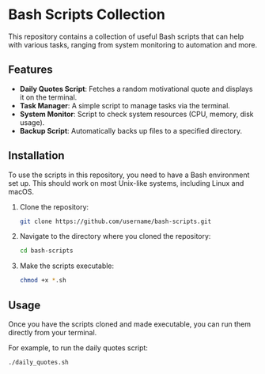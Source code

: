 # Bash Scripts Collection

This repository contains a collection of useful Bash scripts that can help with various tasks, ranging from system monitoring to automation and more.

## Features

- **Daily Quotes Script**: Fetches a random motivational quote and displays it on the terminal.
- **Task Manager**: A simple script to manage tasks via the terminal.
- **System Monitor**: Script to check system resources (CPU, memory, disk usage).
- **Backup Script**: Automatically backs up files to a specified directory.

## Installation

To use the scripts in this repository, you need to have a Bash environment set up. This should work on most Unix-like systems, including Linux and macOS.

1. Clone the repository:

    ```bash
    git clone https://github.com/username/bash-scripts.git
    ```

2. Navigate to the directory where you cloned the repository:

    ```bash
    cd bash-scripts
    ```

3. Make the scripts executable:

    ```bash
    chmod +x *.sh
    ```

## Usage

Once you have the scripts cloned and made executable, you can run them directly from your terminal.

For example, to run the daily quotes script:

```bash
./daily_quotes.sh
